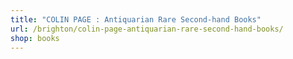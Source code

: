 ```yaml
---
title: "COLIN PAGE : Antiquarian Rare Second-hand Books"
url: /brighton/colin-page-antiquarian-rare-second-hand-books/
shop: books
---
```

